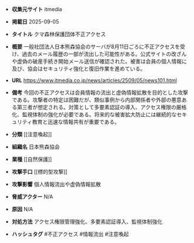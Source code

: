 - **収集元サイト**
itmedia

- **掲載日**
2025-09-05

- **タイトル**
クマ森林保護団体不正アクセス

- **概要**
一般社団法人日本熊森協会のサーバが8月11日ごろに不正アクセスを受け、過去のメール履歴の一部が流出した可能性がある。公式サイトの改ざんや虚偽の破産手続き開始メール送信が確認された。被害は会員の個人情報に及び、協会はセキュリティ強化と復旧作業を進めている。

- **URL**
https://www.itmedia.co.jp/news/articles/2509/05/news101.html

- **備考**
今回の不正アクセスは会員情報の流出と虚偽情報拡散を目的とした攻撃である。攻撃者の特定は困難だが、類似事例から内部関係者や外部の悪意ある第三者が想定される。対策として多要素認証の導入、アクセス権限の厳格化、監視体制の強化が必要である。将来的な被害拡大防止には継続的なセキュリティ教育と迅速な情報共有が重要である。

- **分類**
[[注意喚起]]

- **組織名**
日本熊森協会

- **業種**
[[自然保護]]

- **攻撃手口**
[[標的型攻撃]]

- **攻撃影響**
個人情報流出や虚偽情報拡散

- **脅威アクター**
N/A

- **原因**
N/A

- **対処方法**
アクセス権限管理強化、多要素認証導入、監視体制強化

- **ハッシュタグ**
#不正アクセス #情報流出 #注意喚起
